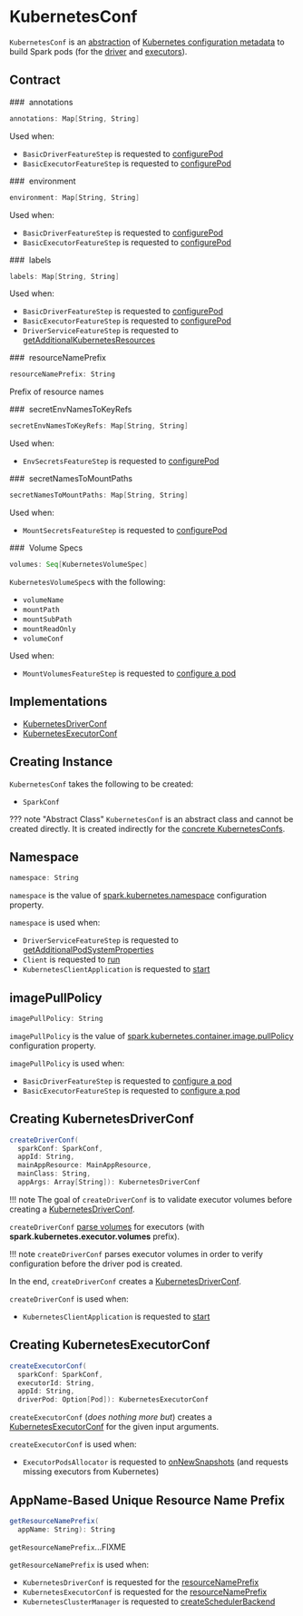 # KubernetesConf

`KubernetesConf` is an [abstraction](#contract) of [Kubernetes configuration metadata](#implementations) to build Spark pods (for the [driver](KubernetesDriverConf.md) and [executors](KubernetesExecutorConf.md)).

## Contract

### <span id="annotations"> annotations

```scala
annotations: Map[String, String]
```

Used when:

* `BasicDriverFeatureStep` is requested to [configurePod](BasicDriverFeatureStep.md#configurePod)
* `BasicExecutorFeatureStep` is requested to [configurePod](BasicExecutorFeatureStep.md#configurePod)

### <span id="environment"> environment

```scala
environment: Map[String, String]
```

Used when:

* `BasicDriverFeatureStep` is requested to [configurePod](BasicDriverFeatureStep.md#configurePod)
* `BasicExecutorFeatureStep` is requested to [configurePod](BasicExecutorFeatureStep.md#configurePod)

### <span id="labels"> labels

```scala
labels: Map[String, String]
```

Used when:

* `BasicDriverFeatureStep` is requested to [configurePod](BasicDriverFeatureStep.md#configurePod)
* `BasicExecutorFeatureStep` is requested to [configurePod](BasicExecutorFeatureStep.md#configurePod)
* `DriverServiceFeatureStep` is requested to [getAdditionalKubernetesResources](DriverServiceFeatureStep.md#getAdditionalKubernetesResources)

### <span id="resourceNamePrefix"> resourceNamePrefix

```scala
resourceNamePrefix: String
```

Prefix of resource names

### <span id="secretEnvNamesToKeyRefs"> secretEnvNamesToKeyRefs

```scala
secretEnvNamesToKeyRefs: Map[String, String]
```

Used when:

* `EnvSecretsFeatureStep` is requested to [configurePod](EnvSecretsFeatureStep.md#configurePod)

### <span id="secretNamesToMountPaths"> secretNamesToMountPaths

```scala
secretNamesToMountPaths: Map[String, String]
```

Used when:

* `MountSecretsFeatureStep` is requested to [configurePod](MountSecretsFeatureStep.md#configurePod)

### <span id="volumes"> Volume Specs

```scala
volumes: Seq[KubernetesVolumeSpec]
```

`KubernetesVolumeSpec`s with the following:

* `volumeName`
* `mountPath`
* `mountSubPath`
* `mountReadOnly`
* `volumeConf`

Used when:

* `MountVolumesFeatureStep` is requested to [configure a pod](MountVolumesFeatureStep.md#configurePod)

## Implementations

* [KubernetesDriverConf](KubernetesDriverConf.md)
* [KubernetesExecutorConf](KubernetesExecutorConf.md)

## Creating Instance

`KubernetesConf` takes the following to be created:

* <span id="sparkConf"> `SparkConf`

??? note "Abstract Class"
    `KubernetesConf` is an abstract class and cannot be created directly. It is created indirectly for the [concrete KubernetesConfs](#implementations).

## <span id="namespace"> Namespace

```scala
namespace: String
```

`namespace` is the value of [spark.kubernetes.namespace](configuration-properties.md#spark.kubernetes.namespace) configuration property.

`namespace` is used when:

* `DriverServiceFeatureStep` is requested to [getAdditionalPodSystemProperties](DriverServiceFeatureStep.md#getAdditionalPodSystemProperties)
* `Client` is requested to [run](Client.md#run)
* `KubernetesClientApplication` is requested to [start](KubernetesClientApplication.md#start)

## <span id="imagePullPolicy"> imagePullPolicy

```scala
imagePullPolicy: String
```

`imagePullPolicy` is the value of [spark.kubernetes.container.image.pullPolicy](configuration-properties.md#spark.kubernetes.container.image.pullPolicy) configuration property.

`imagePullPolicy` is used when:

* `BasicDriverFeatureStep` is requested to [configure a pod](BasicDriverFeatureStep.md#configurePod)
* `BasicExecutorFeatureStep` is requested to [configure a pod](BasicExecutorFeatureStep.md#configurePod)

## <span id="createDriverConf"> Creating KubernetesDriverConf

```scala
createDriverConf(
  sparkConf: SparkConf,
  appId: String,
  mainAppResource: MainAppResource,
  mainClass: String,
  appArgs: Array[String]): KubernetesDriverConf
```

!!! note
    The goal of `createDriverConf` is to validate executor volumes before creating a [KubernetesDriverConf](KubernetesDriverConf.md).

`createDriverConf` [parse volumes](KubernetesVolumeUtils.md#parseVolumesWithPrefix) for executors (with **spark.kubernetes.executor.volumes** prefix).

!!! note
    `createDriverConf` parses executor volumes in order to verify configuration before the driver pod is created.

In the end, `createDriverConf` creates a [KubernetesDriverConf](KubernetesDriverConf.md).

`createDriverConf` is used when:

* `KubernetesClientApplication` is requested to [start](KubernetesClientApplication.md#start)

## <span id="createExecutorConf"> Creating KubernetesExecutorConf

```scala
createExecutorConf(
  sparkConf: SparkConf,
  executorId: String,
  appId: String,
  driverPod: Option[Pod]): KubernetesExecutorConf
```

`createExecutorConf` (_does nothing more but_) creates a [KubernetesExecutorConf](KubernetesExecutorConf.md) for the given input arguments.

`createExecutorConf` is used when:

* `ExecutorPodsAllocator` is requested to [onNewSnapshots](ExecutorPodsAllocator.md#onNewSnapshots) (and requests missing executors from Kubernetes)

## <span id="getResourceNamePrefix"> AppName-Based Unique Resource Name Prefix

```scala
getResourceNamePrefix(
  appName: String): String
```

`getResourceNamePrefix`...FIXME

`getResourceNamePrefix` is used when:

* `KubernetesDriverConf` is requested for the [resourceNamePrefix](KubernetesDriverConf.md#resourceNamePrefix)
* `KubernetesExecutorConf` is requested for the [resourceNamePrefix](KubernetesExecutorConf.md#resourceNamePrefix)
* `KubernetesClusterManager` is requested to [createSchedulerBackend](KubernetesClusterManager.md#createSchedulerBackend)
